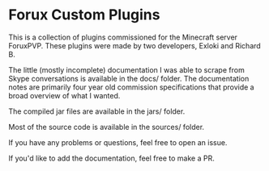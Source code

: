 # Forux Custom Plugins
This is a collection of plugins commissioned for the Minecraft server ForuxPVP. These plugins were made by two developers, Exloki and Richard B.

The little (mostly incomplete) documentation I was able to scrape from Skype conversations is available in the docs/ folder. The documentation notes are primarily four year old commission specifications that provide a broad overview of what I wanted. 

The compiled jar files are available in the jars/ folder.

Most of the source code is available in the sources/ folder.

If you have any problems or questions, feel free to open an issue.

If you'd like to add the documentation, feel free to make a PR.

